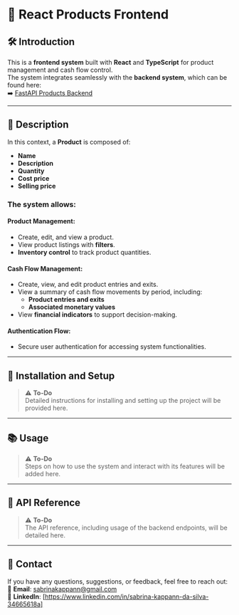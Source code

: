 # 🌟 React Products Frontend

## 🛠️ Introduction

This is a **frontend system** built with **React** and **TypeScript** for product management and cash flow control.  
The system integrates seamlessly with the **backend system**, which can be found here:  
➡️ [FastAPI Products Backend](https://github.com/sabrinaksilva/fast-api-products)

---

## 📖 **Description**

In this context, a **Product** is composed of:
- **Name**
- **Description**
- **Quantity**
- **Cost price**
- **Selling price**

### **The system allows:**

#### **Product Management:**
- Create, edit, and view a product.
- View product listings with **filters**.
- **Inventory control** to track product quantities.

#### **Cash Flow Management:**
- Create, view, and edit product entries and exits.
- View a summary of cash flow movements by period, including:
  - **Product entries and exits**
  - **Associated monetary values**
- View **financial indicators** to support decision-making.

#### **Authentication Flow:**
- Secure user authentication for accessing system functionalities.

---

## 🚀 **Installation and Setup**

> ⚠️ **To-Do**  
Detailed instructions for installing and setting up the project will be provided here.

---

## 📚 **Usage**

> ⚠️ **To-Do**  
Steps on how to use the system and interact with its features will be added here.

---

## 🔗 **API Reference**

> ⚠️ **To-Do**  
The API reference, including usage of the backend endpoints, will be detailed here.

---

## 👤 **Contact**

If you have any questions, suggestions, or feedback, feel free to reach out:  
💼 **Email**: [sabrinakappann@gmail.com](mailto:sabrinakappann@gmail.com)  
📧 **LinkedIn**: [https://www.linkedin.com/in/sabrina-kappann-da-silva-34665618a]

